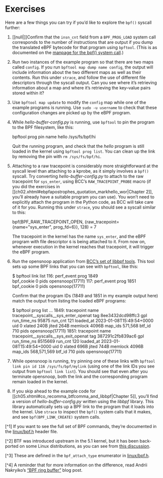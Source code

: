 # Exercises

Here are a few things you can try if you’d like to explore the `bpf()` syscall further:

1.  [[null|]]Confirm that the `insn_cnt` field from a `BPF_PROG_LOAD` system call corresponds to the number of instructions that are output if you dump the translated eBPF bytecode for that program using `bpftool`. (This is as documented on the [manpage for the bpf() system call](https://oreil.ly/NJdIM).)
    
2.  Run two instances of the example program so that there are two maps called `config`. If you run `bpftool map dump name config`, the output will include information about the two different maps as well as their contents. Run this under `strace`, and follow the use of different file descriptors through the syscall output. Can you see where it’s retrieving information about a map and where it’s retrieving the key–value pairs stored within it?
    
3.  Use `bpftool map update` to modify the `config` map while one of the example programs is running. Use `sudo -u username` to check that these configuration changes are picked up by the eBPF program.
    
4.  While _hello-buffer-config.py_ is running, use `bpftool` to pin the program to the BPF filesystem, like this:
    
    bpftool prog pin name hello /sys/fs/bpf/hi
    
    Quit the running program, and check that the _hello_ program is still loaded in the kernel using `bpftool prog list`. You can clean up the link by removing the pin with `rm /sys/fs/bpf/hi`.
    
5.  Attaching to a raw tracepoint is considerably more straightforward at the syscall level than attaching to a kprobe, as it simply involves a `bpf()` syscall. Try converting _hello-buffer-config.py_ to attach to the raw tracepoint for `sys_enter`, using BCC’s `RAW_TRACEPOINT_PROBE` macro (if you did the exercises in [[ch02.xhtml#ebpfapostrophes_quotation_markhello_wor|Chapter 2]], you’ll already have a suitable program you can use). You won’t need to explicitly attach the program in the Python code, as BCC will take care of it for you. Running this under `strace`, you should see a syscall similar to this:
    
    bpf(BPF\_RAW\_TRACEPOINT\_OPEN, {raw\_tracepoint={name="sys\_enter",
    prog\_fd=6}}, 128) = 7
    
    The tracepoint in the kernel has the name `sys_enter`, and the eBPF program with file descriptor `6` is being attached to it. From now on, whenever execution in the kernel reaches that tracepoint, it will trigger the eBPF program.
    
6.  Run the opensnoop application from [BCC’s set of libbpf tools](https://oreil.ly/D31R4). This tool sets up some BPF links that you can see with `bpftool`, like this:
    
    $ bpftool link list
    116: perf\_event  prog 1849  
            bpf\_cookie 0
            pids opensnoop(17711)
    117: perf\_event  prog 1851  
            bpf\_cookie 0
            pids opensnoop(17711)
    
    Confirm that the program IDs (1849 and 1851 in my example output here) match the output from listing the loaded eBPF programs:
    
    $ bpftool prog list
    ...
    1849: tracepoint  name tracepoint\_\_syscalls\_\_sys\_enter\_openat
            tag 8ee3432dcd98ffc3  gpl run\_time\_ns 95875 run\_cnt 121
            loaded\_at 2023-01-08T15:49:54+0000  uid 0
            xlated 240B  jited 264B  memlock 4096B  map\_ids 571,568
            btf\_id 710
            pids opensnoop(17711)
    1851: tracepoint  name tracepoint\_\_syscalls\_\_sys\_exit\_openat
            tag 387291c2fb839ac6  gpl run\_time\_ns 8515669 run\_cnt 120
            loaded\_at 2023-01-08T15:49:54+0000  uid 0
            xlated 696B  jited 744B  memlock 4096B  map\_ids 568,571,569
            btf\_id 710
            pids opensnoop(17711)
    
7.  While opensnoop is running, try pinning one of these links with `bpftool link pin id 116 /sys/fs/bpf/mylink` (using one of the link IDs you see output from `bpftool link list`). You should see that even after you terminate opensnoop, both the link and the corresponding program remain loaded in the kernel.
    
8.  If you skip ahead to the example code for [[ch05.xhtml#co_recomma_btfcomma_and_libbpf|Chapter 5]], you’ll find a version of _hello-buffer-config.py_ written using the _libbpf_ library. This library automatically sets up a BPF link to the program that it loads into the kernel. Use `strace` to inspect the `bpf()` system calls that it makes, and see `bpf(BPF_LINK_CREATE)` system calls.
    

[^1] If you want to see the full set of BPF commands, they’re documented in the [linux/bpf.h](https://oreil.ly/Pyy7U) header file.

[^2] BTF was introduced upstream in the 5.1 kernel, but it has been back-ported on some Linux distributions, as you can see from [this discussion](https://oreil.ly/LjcPN).

[^3] These are defined in the `bpf_attach_type` enumerator in [linux/bpf.h](https://oreil.ly/AO1rc)_._

[^4] A reminder that for more information on the difference, read Andrii Nakryiko’s [“BPF ring buffer”](https://oreil.ly/XkpUF) blog post.